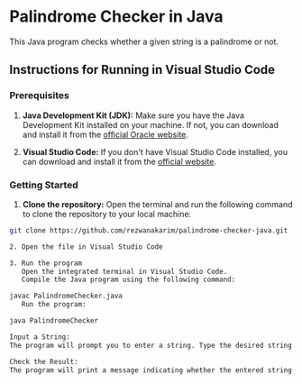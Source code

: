 # Palindrome Checker in Java

This Java program checks whether a given string is a palindrome or not.

## Instructions for Running in Visual Studio Code

### Prerequisites

1. **Java Development Kit (JDK):**
   Make sure you have the Java Development Kit installed on your machine. If not, you can download and install it from the [official Oracle website](https://www.oracle.com/java/technologies/javase-downloads.html).

2. **Visual Studio Code:**
   If you don't have Visual Studio Code installed, you can download and install it from the [official website](https://code.visualstudio.com/).

### Getting Started

1. **Clone the repository:**
   Open the terminal and run the following command to clone the repository to your local machine:

```bash
git clone https://github.com/rezwanakarim/palindrome-checker-java.git

2. Open the file in Visual Studio Code

3. Run the program
   Open the integrated terminal in Visual Studio Code.
   Compile the Java program using the following command:

javac PalindromeChecker.java
   Run the program:

java PalindromeChecker

Input a String:
The program will prompt you to enter a string. Type the desired string and press Enter.

Check the Result:
The program will print a message indicating whether the entered string is a palindrome or not.
